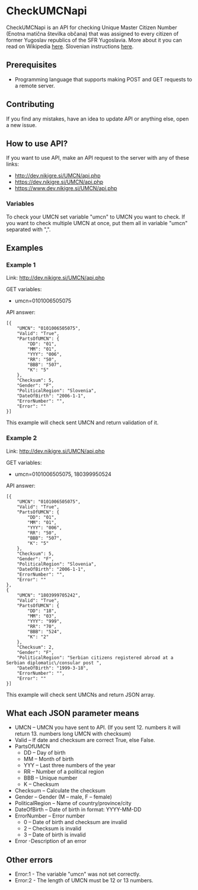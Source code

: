 # CheckUMCNapi
CheckUMCNapi is an API for checking Unique Master Citizen Number (Enotna matična številka občana) that was assigned to every citizen of former Yugoslav republics of the SFR Yugoslavia. More about it you can read on Wikipedia [here](https://en.wikipedia.org/wiki/Unique_Master_Citizen_Number). Slovenian instructions [here](https://nikigre.si/preveri-emso-api/).

## Prerequisites

* Programming language that supports making POST and GET requests to a remote server.

## Contributing
If you find any mistakes, have an idea to update API or anything else, open a new issue.

## How to use API?
If you want to use API, make an API request to the server with any of these links:
  * http://dev.nikigre.si/UMCN/api.php
  * https://dev.nikigre.si/UMCN/api.php
  * https://www.dev.nikigre.si/UMCN/api.php
 
 ### Variables
 To check your UMCN set variable "umcn" to UMCN you want to check. If you want to check multiple UMCN at once, put them all in variable "umcn" separated with ",".
 
 ## Examples
 
 ### Example 1
 Link: http://dev.nikigre.si/UMCN/api.php
 
 GET variables:
 * umcn=0101006505075

API answer:
```
[{
    "UMCN": "0101006505075",
    "Valid": "True",
    "PartsOfUMCN": {
        "DD": "01",
        "MM": "01",
        "YYY": "006",
        "RR": "50",
        "BBB": "507",
        "K": "5"
    },
    "Checksum": 5,
    "Gender": "F",
    "PoliticalRegion": "Slovenia",
    "DateOfBirth": "2006-1-1",
    "ErrorNumber": "",
    "Error": ""
}]
```
This example will check sent UMCN and return validation of it.

### Example 2

Link: http://dev.nikigre.si/UMCN/api.php
 
 GET variables:
 * umcn=0101006505075, 180399950524

API answer:
```
[{
    "UMCN": "0101006505075",
    "Valid": "True",
    "PartsOfUMCN": {
        "DD": "01",
        "MM": "01",
        "YYY": "006",
        "RR": "50",
        "BBB": "507",
        "K": "5"
    },
    "Checksum": 5,
    "Gender": "F",
    "PoliticalRegion": "Slovenia",
    "DateOfBirth": "2006-1-1",
    "ErrorNumber": "",
    "Error": ""
},
{
    "UMCN": "1803999705242",
    "Valid": "True",
    "PartsOfUMCN": {
        "DD": "18",
        "MM": "03",
        "YYY": "999",
        "RR": "70",
        "BBB": "524",
        "K": "2"
    },
    "Checksum": 2,
    "Gender": "F",
    "PoliticalRegion": "Serbian citizens registered abroad at a Serbian diplomatic\/consular post ",
    "DateOfBirth": "1999-3-18",
    "ErrorNumber": "",
    "Error": ""
}]
```
This example will check sent UMCNs and return JSON array.


## What each JSON parameter means
* UMCN – UMCN you have sent to API. (If you sent 12. numbers it will return 13. numbers long UMCN with checksum)
* Valid – If date and checksum are correct True, else False.
* PartsOfUMCN
  - DD – Day of birth
  - MM – Month of birth
  - YYY – Last three numbers of the year
  - RR – Number of a political region
  - BBB – Unique number
  - K – Checksum
* Checksum – Calculate the checksum
* Gender – Gender (M – male, F – female)
* PoliticalRegion – Name of country/province/city
* DateOfBirth – Date of birth in format: YYYY-MM-DD
* ErrorNumber – Error number 
  - 0 – Date of birth and checksum are invalid
  - 2 – Checksum is invalid
  - 3 – Date of birth is invalid
* Error -Description of an error

## Other errors
* Error:1 - The variable "umcn" was not set correctly.
* Error:2 - The length of UMCN must be 12 or 13 numbers.
